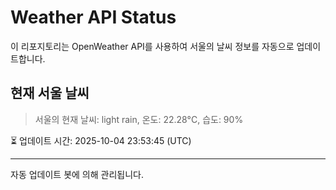 
# Weather API Status

이 리포지토리는 OpenWeather API를 사용하여 서울의 날씨 정보를 자동으로 업데이트합니다.

## 현재 서울 날씨
> 서울의 현재 날씨: light rain, 온도: 22.28°C, 습도: 90%

⏳ 업데이트 시간: 2025-10-04 23:53:45 (UTC)

---
자동 업데이트 봇에 의해 관리됩니다.
